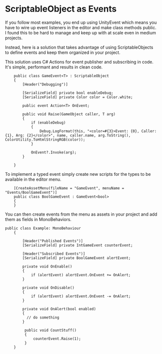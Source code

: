 # ScriptableObject as Events

If you follow most examples, you end up using UnityEvent which means you have to wire up event listeners in the editor and make class methods public. I found this to be hard to manage and keep up with at scale even in medium projects.&#x20;

Instead, here is a solution that takes advantage of using ScriptableObjects to define events and keep them organized in your project.&#x20;

This solution uses C# Actions for event publisher and subscribing in code. It's simple, performant and results in clean code.&#x20;

```
    public class GameEvent<T> : ScriptableObject
    {
        [Header("Debugging")]

        [SerializeField] private bool enableDebug;
        [SerializeField] private Color color = Color.white;

        public event Action<T> OnEvent;

        public void Raise(GameObject caller, T arg)
        {
            if (enableDebug)
            {
                Debug.LogFormat(this, "<color=#{3}>Event: {0}, Caller: {1}, Arg: {2}</color>", name, caller.name, arg.ToString(), ColorUtility.ToHtmlStringRGB(color));
            }

            OnEvent?.Invoke(arg);
        }

    }
```

To implement a typed event simply create new scripts for the types to be available in the editor menu.

```
    [CreateAssetMenu(fileName = "GameEvent", menuName = "Events/BoolGameEvent")]
    public class BoolGameEvent : GameEvent<bool>
    {
    }
```

You can then create events from the menu as assets in your project and add them as fields in MonoBehaviors.&#x20;

```
public class Example: MonoBehaviour
    {

        [Header("Published Events")]
        [SerializeField] private IntGameEvent counterEvent;
   
        [Header("Subscribed Events")]
        [SerializeField] private BoolGameEvent alertEvent;

        private void OnEnable()
        {
            if (alertEvent) alertEvent.OnEvent += OnAlert;
        }

        private void OnDisable()
        {
            if (alertEvent) alertEvent.OnEvent -= OnAlert;
        }

        private void OnAlert(bool enabled)
        {
          // do something
        }

         public void CountStuff()
         {
             counterEvent.Raise(1);
         }
    }
```
